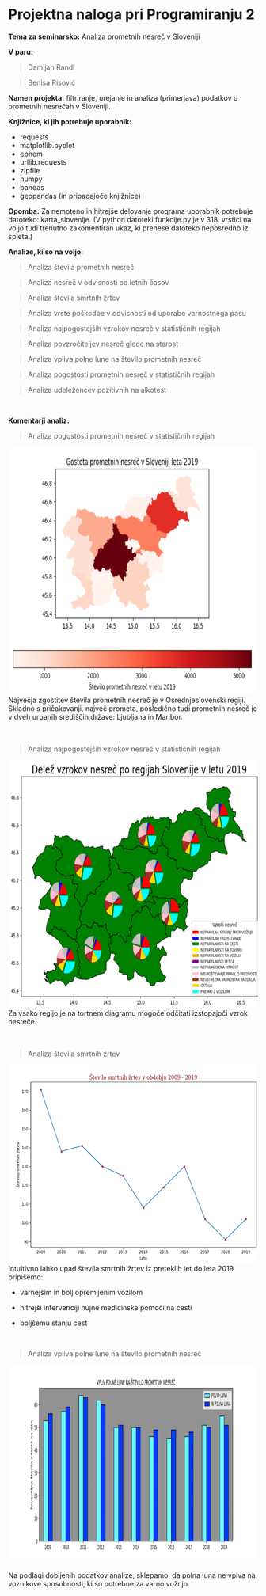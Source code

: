 # Projektna naloga pri Programiranju 2


**Tema za seminarsko:**
Analiza prometnih nesreč v Sloveniji


**V paru:**
> Damijan Randl 

> Benisa Risović

**Namen projekta:** filtriranje, urejanje in analiza (primerjava) podatkov o prometnih nesrečah v Sloveniji.

**Knjižnice, ki jih potrebuje uporabnik:**

- requests
- matplotlib.pyplot
- ephem 
- urllib.requests
- zipfile 
- numpy
- pandas 
- geopandas (in pripadajoče knjižnice)

**Opomba:**
Za nemoteno in hitrejše delovanje programa uporabnik potrebuje datoteko: karta_slovenije. 
(V python datoteki funkcije.py je v 318. vrstici na voljo tudi trenutno zakomentiran ukaz, ki prenese datoteko neposredno iz spleta.) <br />


**Analize, ki so na voljo:**

> Analiza števila prometnih nesreč

> Analiza nesreč v odvisnosti od letnih časov

> Analiza števila smrtnih žrtev

> Analiza vrste poškodbe v odvisnosti od uporabe varnostnega pasu

> Analiza najpogostejših vzrokov nesreč v statističnih regijah 

> Analiza povzročiteljev nesreč glede na starost

> Analiza vpliva polne lune na število prometnih nesreč

> Analiza pogostosti prometnih nesreč v statističnih regijah

> Analiza udeležencev pozitivnih na alkotest <br />

 <br />

**Komentarji analiz:**
<br />
> Analiza pogostosti prometnih nesreč v statističnih regijah
<img src="https://github.com/benisa21/Projekt_Programiranje_2_/blob/main/slike/gostota_prometnih_nesrec.png" width="700" height="500" />
 Največja zgostitev števila prometnih nesreč je v Osrednjeslovenski regiji.
 Skladno s pričakovanji, največ prometa, posledično tudi prometnih nesreč je v dveh urbanih središčih države: Ljubljana in Maribor. <br /> <br />
 
 <br />


> Analiza najpogostejših vzrokov nesreč v statističnih regijah 
<img src="https://github.com/benisa21/Projekt_Programiranje_2_/blob/main/slike/vzroki_nesrec.png" width="750" height="500" />
Za vsako regijo je na tortnem diagramu mogoče odčitati izstopajoči vzrok nesreče. <br /> <br />

<br />


> Analiza števila smrtnih žrtev
<img src="https://github.com/benisa21/Projekt_Programiranje_2_/blob/main/slike/smrtne_zrtve.png" width="600" height="400" />
Intuitivno lahko upad števila smrtnih žrtev iz preteklih let do leta 2019 pripišemo:

- varnejšim in bolj opremljenim vozilom

- hitrejši intervenciji nujne medicinske pomoči na cesti

- boljšemu stanju cest <br />

<br />

> Analiza vpliva polne lune na število prometnih nesreč
<img src="https://github.com/benisa21/Projekt_Programiranje_2_/blob/main/slike/vpliv_polne_lune.png" width="1700" height="400" />

Na podlagi dobljenih podatkov analize, sklepamo, da polna luna ne vpiva na voznikove sposobnosti, ki so potrebne za varno vožnjo.
